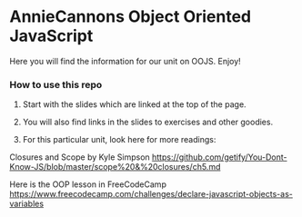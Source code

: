 # AnnieCannons Object Oriented JavaScript
Here you will find the information for our unit on OOJS. Enjoy!

### How to use this repo

1. Start with the slides which are linked at the top of the page.

2. You will also find links in the slides to exercises and other goodies. 

4. For this particular unit, look here for more readings:


 Closures and Scope by Kyle Simpson <https://github.com/getify/You-Dont-Know-JS/blob/master/scope%20&%20closures/ch5.md> 

 Here is the OOP lesson in FreeCodeCamp <https://www.freecodecamp.com/challenges/declare-javascript-objects-as-variables>

  
  
  
